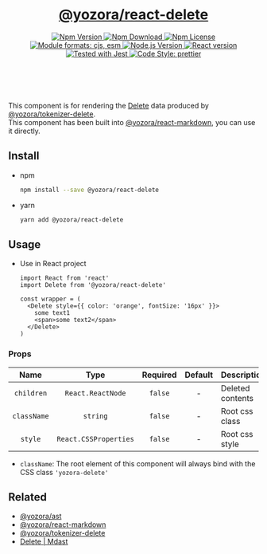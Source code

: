 <header>
  <h1 align="center">
    <a href="https://github.com/guanghechen/yozora-react/tree/master/packages/delete#readme">@yozora/react-delete</a>
  </h1>
  <div align="center">
    <a href="https://www.npmjs.com/package/@yozora/react-delete">
      <img
        alt="Npm Version"
        src="https://img.shields.io/npm/v/@yozora/react-delete.svg"
      />
    </a>
    <a href="https://www.npmjs.com/package/@yozora/react-delete">
      <img
        alt="Npm Download"
        src="https://img.shields.io/npm/dm/@yozora/react-delete.svg"
      />
    </a>
    <a href="https://www.npmjs.com/package/@yozora/react-delete">
      <img
        alt="Npm License"
        src="https://img.shields.io/npm/l/@yozora/react-delete.svg"
      />
    </a>
    <a href="#install">
      <img
        alt="Module formats: cjs, esm"
        src="https://img.shields.io/badge/module_formats-cjs%2C%20esm-green.svg"
      />
    </a>
    <a href="https://github.com/nodejs/node">
      <img
        alt="Node.js Version"
        src="https://img.shields.io/node/v/@yozora/react-delete"
      />
    </a>
    <a href="https://github.com/facebook/react">
      <img
        alt="React version"
        src="https://img.shields.io/npm/dependency-version/@yozora/react-delete/peer/react"
      />
    </a>
    <a href="https://github.com/facebook/jest">
      <img
        alt="Tested with Jest"
        src="https://img.shields.io/badge/tested_with-jest-9c465e.svg"
      />
    </a>
    <a href="https://github.com/prettier/prettier">
      <img
        alt="Code Style: prettier"
        src="https://img.shields.io/badge/code_style-prettier-ff69b4.svg?style=flat-square"
      />
    </a>
  </div>
</header>
<br/>

This component is for rendering the [Delete][@yozora/ast] data produced by
[@yozora/tokenizer-delete][].\
This component has been built into [@yozora/react-markdown][], you can use it directly.


## Install

* npm

  ```bash
  npm install --save @yozora/react-delete
  ```

* yarn

  ```bash
  yarn add @yozora/react-delete
  ```


## Usage

* Use in React project

  ```tsx
  import React from 'react'
  import Delete from '@yozora/react-delete'

  const wrapper = (
    <Delete style={{ color: 'orange', fontSize: '16px' }}>
      some text1
      <span>some text2</span>
    </Delete>
  )
  ```

### Props

Name        | Type                  | Required  | Default | Description
:----------:|:---------------------:|:---------:|:-------:|:-------------
`children`  | `React.ReactNode`     | `false`   | -       | Deleted contents
`className` | `string`              | `false`   | -       | Root css class
`style`     | `React.CSSProperties` | `false`   | -       | Root css style

* `className`: The root element of this component will always bind with the
  CSS class `'yozora-delete'`


## Related

* [@yozora/ast][]
* [@yozora/react-markdown][]
* [@yozora/tokenizer-delete][]
* [Delete | Mdast][mdast]


[@yozora/ast]: https://www.npmjs.com/package/@yozora/ast#delete
[@yozora/react-markdown]: https://www.npmjs.com/package/@yozora/react-markdown
[@yozora/tokenizer-delete]: https://www.npmjs.com/package/@yozora/tokenizer-delete
[mdast]: https://github.com/syntax-tree/mdast#delete
